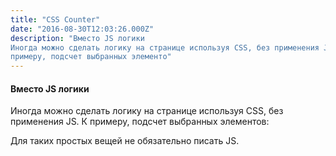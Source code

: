```yaml
---
title: "CSS Counter"
date: "2016-08-30T12:03:26.000Z"
description: "Вместо JS логики
Иногда можно сделать логику на странице используя CSS, без применения JS. К
примеру, подсчет выбранных элементо"
---
```


<h4>Вместо JS логики</h4>
<p>Иногда можно сделать логику на странице используя CSS, без применения JS. К примеру, подсчет выбранных элементов:</p>
<p>Для таких простых вещей не обязательно писать JS.</p>


